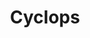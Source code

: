 ---
title: Cyclops
meaning: cyclops
ch: animalia
pos: nounthird
genitive: Cyclopis
abbgender: m.
abbgender2: masc.
gender: masculine
declension: third
---